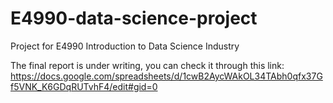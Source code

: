 # E4990-data-science-project
Project for E4990 Introduction to Data Science Industry

The final report is under writing, you can check it through this link: https://docs.google.com/spreadsheets/d/1cwB2AycWAkOL34TAbh0qfx37Gf5VNK_K6GDqRUTvhF4/edit#gid=0

